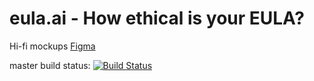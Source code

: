 # eula.ai - How ethical is your EULA?

Hi-fi mockups [Figma](https://www.figma.com/file/3pVa8XbaGhaOaDJAIjWSPC/eula.ai?node-id=0%3A1)

master build status:
[![Build Status](https://www.travis-ci.com/cs130-w21/22.svg?branch=master)](https://www.travis-ci.com/cs130-w21/22)
